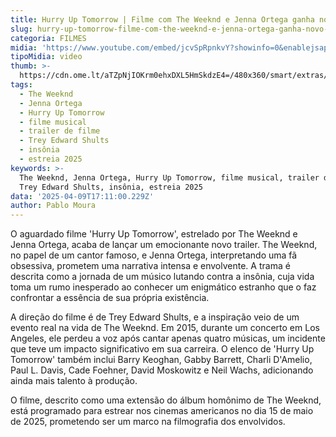 ```yaml
---
title: Hurry Up Tomorrow | Filme com The Weeknd e Jenna Ortega ganha novo trailer
slug: hurry-up-tomorrow-filme-com-the-weeknd-e-jenna-ortega-ganha-novo-trailer
categoria: FILMES
midia: 'https://www.youtube.com/embed/jcvSpRpnkvY?showinfo=0&enablejsapi=1'
tipoMidia: video
thumb: >-
  https://cdn.ome.lt/aTZpNjIOKrm0ehxDXL5HmSkdzE4=/480x360/smart/extras/conteudos/omelete_THUMB_-_2025-03-19T134932.057.png
tags:
  - The Weeknd
  - Jenna Ortega
  - Hurry Up Tomorrow
  - filme musical
  - trailer de filme
  - Trey Edward Shults
  - insônia
  - estreia 2025
keywords: >-
  The Weeknd, Jenna Ortega, Hurry Up Tomorrow, filme musical, trailer de filme,
  Trey Edward Shults, insônia, estreia 2025
data: '2025-04-09T17:11:00.229Z'
author: Pablo Moura
---
```


O aguardado filme 'Hurry Up Tomorrow', estrelado por The Weeknd e Jenna Ortega, acaba de lançar um emocionante novo trailer. The Weeknd, no papel de um cantor famoso, e Jenna Ortega, interpretando uma fã obsessiva, prometem uma narrativa intensa e envolvente. A trama é descrita como a jornada de um músico lutando contra a insônia, cuja vida toma um rumo inesperado ao conhecer um enigmático estranho que o faz confrontar a essência de sua própria existência.

A direção do filme é de Trey Edward Shults, e a inspiração veio de um evento real na vida de The Weeknd. Em 2015, durante um concerto em Los Angeles, ele perdeu a voz após cantar apenas quatro músicas, um incidente que teve um impacto significativo em sua carreira. O elenco de 'Hurry Up Tomorrow' também inclui Barry Keoghan, Gabby Barrett, Charli D'Amelio, Paul L. Davis, Cade Foehner, David Moskowitz e Neil Wachs, adicionando ainda mais talento à produção.

O filme, descrito como uma extensão do álbum homônimo de The Weeknd, está programado para estrear nos cinemas americanos no dia 15 de maio de 2025, prometendo ser um marco na filmografia dos envolvidos.
